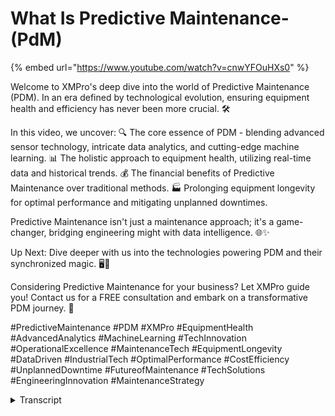 # What Is Predictive Maintenance- (PdM)

{% embed url="https://www.youtube.com/watch?v=cnwYFOuHXs0" %}

Welcome to XMPro's deep dive into the world of Predictive Maintenance (PDM). In an era defined by technological evolution, ensuring equipment health and efficiency has never been more crucial. 🛠️

In this video, we uncover: 🔍 The core essence of PDM - blending advanced sensor technology, intricate data analytics, and cutting-edge machine learning. 📊 The holistic approach to equipment health, utilizing real-time data and historical trends. 💰 The financial benefits of Predictive Maintenance over traditional methods. 🏭 Prolonging equipment longevity for optimal performance and mitigating unplanned downtimes.

Predictive Maintenance isn't just a maintenance approach; it's a game-changer, bridging engineering might with data intelligence. 🌐✨

Up Next: Dive deeper with us into the technologies powering PDM and their synchronized magic. 🖥️🔧

Considering Predictive Maintenance for your business? Let XMPro guide you! Contact us for a FREE consultation and embark on a transformative PDM journey. 🚀

\#PredictiveMaintenance #PDM #XMPro #EquipmentHealth #AdvancedAnalytics #MachineLearning #TechInnovation #OperationalExcellence #MaintenanceTech #EquipmentLongevity #DataDriven #IndustrialTech #OptimalPerformance #CostEfficiency #UnplannedDowntime #FutureofMaintenance #TechSolutions #EngineeringInnovation #MaintenanceStrategy

<details>

<summary>Transcript</summary>

in today's rapidly evolving

technological landscape the optimization

of equipment health and efficiency is

Paramount this is where predictive

maintenance comes in predictive

maintenance is a sophisticated approach

to equipment management that goes beyond

the traditional

paradigms predictive maintenance PDM is

more than just a proactive monitoring

tool it's the fusion of advanced sensor

technology intricate data analytics and

deep machine learning

algorithms by assessing realtime data

alongside historical Trends PDM provides

a holistic view of equipment Health

pinpointing anomalies and predicting

potential failures with remarkable

Precision next let's talk about the

advantages of predictive

maintenance firstly let's look at

Financial

efficiency traditional maintenance

strategies can often result in either

over maintenance or costly reactive

fixes PDM finds the process allowing

companies to allocate resources more

strategically thus realizing significant

cost

efficiencies next let's look at optimal

equipment

longevity in the drive for continuous

uptime the nuanced care that PDM

provides ensures that equipment isn't

just running but running optimally

prolonging its functional

lifespan finally let's discuss mitigated

downtime for High-Tech Industries and

advanced manufacturing sectors unplanned

downtime isn't just an inconvenience

it's a significant expense PDM by

predicting failures offers an unmatched

advantage in keeping operations

seamless predictive maintenance is more

than just an operational strategy it's a

competitive Advantage it embodies the

fusion of engineering prowess with

Advanced data analytics setting the

stage for unprecedented operational

excellence in the years to come we hope

you enjoyed this video in our next video

we will look at the different

Technologies behind PDM and how they

work in tandem to create a PDM

solution are you looking to implement

predictive maintenance for your business

but not sure where to get started the

team at XM Pro is ready to help you

every step of the way on your predictive

maintenance Journey contact us today for

a free no obligation consultation

</details>
